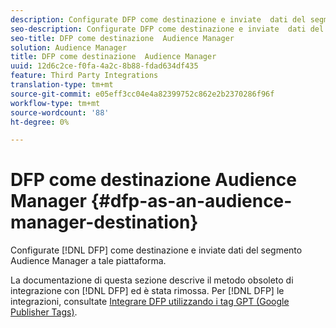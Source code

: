 ```yaml
---
description: Configurate DFP come destinazione e inviate  dati del segmento Audience Manager a tale piattaforma.
seo-description: Configurate DFP come destinazione e inviate  dati del segmento Audience Manager a tale piattaforma.
seo-title: DFP come destinazione  Audience Manager
solution: Audience Manager
title: DFP come destinazione  Audience Manager
uuid: 12d6c2ce-f0fa-4a2c-8b88-fdad634df435
feature: Third Party Integrations
translation-type: tm+mt
source-git-commit: e05eff3cc04e4a82399752c862e2b2370286f96f
workflow-type: tm+mt
source-wordcount: '88'
ht-degree: 0%

---
```



# DFP come destinazione  Audience Manager {#dfp-as-an-audience-manager-destination}

Configurate [!DNL DFP] come destinazione e inviate  dati del segmento Audience Manager a tale piattaforma.

La documentazione di questa sezione descrive il metodo obsoleto di integrazione con [!DNL DFP] ed è stata rimossa. Per [!DNL DFP] le integrazioni, consultate [Integrare DFP utilizzando i tag GPT (Google Publisher Tags)](../integration/gpt-aam-destination/gpt-aam-requirements.md).

